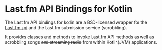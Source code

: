 # Last.fm API Bindings for Kotlin

The Last.fm API bindings for kotlin are a BSD-licensed wrapper for the [Last.fm api](http://www.last.fm/api) and the Last.fm submission service (scrobbling).

It provides classes and methods to invoke Last.fm API methods as well as scrobbling songs ~~and streaming radio~~ from within Kotlin(JVM) applications.

